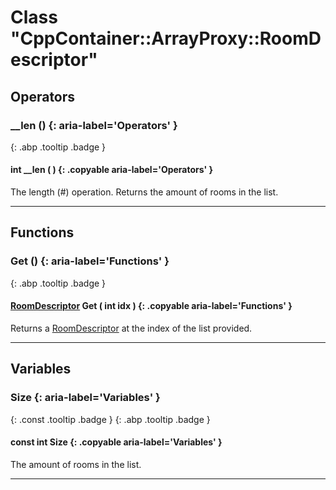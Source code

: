# Class "CppContainer::ArrayProxy::RoomDescriptor"
## Operators
### __len () {: aria-label='Operators' }
[ ](#){: .abp .tooltip .badge }
#### int __len ( ) {: .copyable aria-label='Operators' }

The length (#) operation. Returns the amount of rooms in the list.

___ 
## Functions
### Get () {: aria-label='Functions' }
[ ](#){: .abp .tooltip .badge }
#### [RoomDescriptor](../RoomDescriptor) Get ( int idx ) {: .copyable aria-label='Functions' }

Returns a [RoomDescriptor](../RoomDescriptor) at the index of the list provided.

___ 
## Variables
### Size {: aria-label='Variables' }
[ ](#){: .const .tooltip .badge } [ ](#){: .abp .tooltip .badge }
#### const int Size  {: .copyable aria-label='Variables' }

The amount of rooms in the list.

___ 
